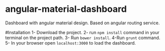 # angular-material-dashboard
Dashboard with angular material design. Based on angular routing service.

#Installation
1- Download the project.
2- run `npm install` command in your terminal on the project path.
3- Run `bower install`.
4-Run `grunt` command.
5- In your browser open `localhost:3000` to load the dashboard.
